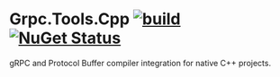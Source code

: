 # Grpc.Tools.Cpp [![build](https://github.com/MartinKuschnik/Vcpkg.Grpc.Tools.Cpp/workflows/NuGet/badge.svg)](https://github.com/MartinKuschnik/Vcpkg.Grpc.Tools.Cpp/actions) [![NuGet Status](http://img.shields.io/nuget/v/Vcpkg.Grpc.Tools.Cpp.svg?style=flat)](https://www.nuget.org/packages/Vcpkg.Grpc.Tools.Cpp/)
gRPC and Protocol Buffer compiler integration for native C++ projects.
